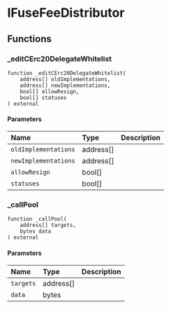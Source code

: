 # IFuseFeeDistributor

## Functions

### _editCErc20DelegateWhitelist

```solidity
function _editCErc20DelegateWhitelist(
    address[] oldImplementations,
    address[] newImplementations,
    bool[] allowResign,
    bool[] statuses
) external
```

#### Parameters

| Name | Type | Description |
| :--- | :--- | :---------- |
| `oldImplementations` | address[] |  |
| `newImplementations` | address[] |  |
| `allowResign` | bool[] |  |
| `statuses` | bool[] |  |

### _callPool

```solidity
function _callPool(
    address[] targets,
    bytes data
) external
```

#### Parameters

| Name | Type | Description |
| :--- | :--- | :---------- |
| `targets` | address[] |  |
| `data` | bytes |  |

